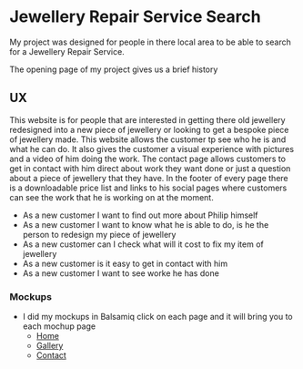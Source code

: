 # Jewellery Repair Service Search

My project was designed for people in there local area to be able to search for a Jewellery Repair Service.

The opening page of my project gives us a brief history 

## UX

This website is for people that are interested in getting there old jewellery redesigned into a new piece of jewellery or looking to get a bespoke piece of jewellery made. This website allows the customer tp see who he is and what
he can do. It also gives the customer a visual experience with pictures and a video of him doing the work. The contact page allows customers to get in contact with him direct about work they want done or just a question about a piece of jewellery that they have.
In the footer of every page there is a downloadable price list and links to his social pages where customers can see the work that he is working on at the moment.

* As a new customer I want to find out more about Philip himself
* As a new customer I want to know what he is able to do, is he the person to redesign my piece of jewellery
* As a new customer can I check what will it cost to fix my item of jewellery
* As a new customer is it easy to get in contact with him
* As a new customer I want to see worke he has done  


### Mockups
* I did my mockups in Balsamiq click on each page and it will bring you to each mochup page
    * [Home](https://balsamiq.cloud/slmkztg/pyq4czn/r2278)
    * [Gallery](https://balsamiq.cloud/slmkztg/pyq4czn/r4701)
    * [Contact](https://balsamiq.cloud/slmkztg/pyq4czn/r9268)